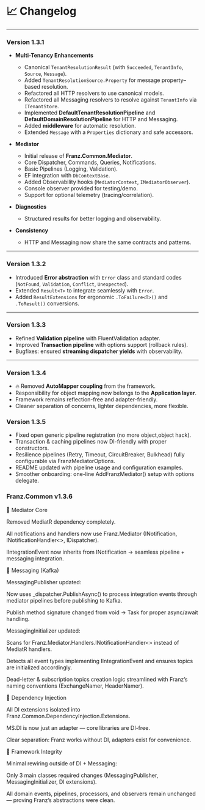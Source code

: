 # 📈 Changelog

---

### Version 1.3.1

* **Multi-Tenancy Enhancements**
  * Canonical `TenantResolutionResult` (with `Succeeded`, `TenantInfo`, `Source`, `Message`).
  * Added `TenantResolutionSource.Property` for message property–based resolution.
  * Refactored all HTTP resolvers to use canonical models.
  * Refactored all Messaging resolvers to resolve against `TenantInfo` via `ITenantStore`.
  * Implemented **DefaultTenantResolutionPipeline** and **DefaultDomainResolutionPipeline** for HTTP and Messaging.
  * Added **middleware** for automatic resolution.
  * Extended `Message` with a `Properties` dictionary and safe accessors.

* **Mediator**
  * Initial release of **Franz.Common.Mediator**.
  * Core Dispatcher, Commands, Queries, Notifications.
  * Basic Pipelines (Logging, Validation).
  * EF integration with `DbContextBase`.
  * Added Observability hooks (`MediatorContext`, `IMediatorObserver`).
  * Console observer provided for testing/demo.
  * Support for optional telemetry (tracing/correlation).

* **Diagnostics**
  * Structured results for better logging and observability.

* **Consistency**
  * HTTP and Messaging now share the same contracts and patterns.

---

### Version 1.3.2
* Introduced **Error abstraction** with `Error` class and standard codes (`NotFound`, `Validation`, `Conflict`, `Unexpected`).
* Extended `Result<T>` to integrate seamlessly with `Error`.
* Added `ResultExtensions` for ergonomic `.ToFailure<T>()` and `.ToResult()` conversions.

---

### Version 1.3.3
* Refined **Validation pipeline** with FluentValidation adapter.
* Improved **Transaction pipeline** with options support (rollback rules).
* Bugfixes: ensured **streaming dispatcher yields** with observability.

---

### Version 1.3.4
* 🔥 Removed **AutoMapper coupling** from the framework.
* Responsibility for object mapping now belongs to the **Application layer**.
* Framework remains reflection-free and adapter-friendly.
* Cleaner separation of concerns, lighter dependencies, more flexible.

###  Version 1.3.5
* Fixed open generic pipeline registration (no more object,object hack).
* Transaction & caching pipelines now DI-friendly with proper constructors.
* Resilience pipelines (Retry, Timeout, CircuitBreaker, Bulkhead) fully configurable via FranzMediatorOptions.
* README updated with pipeline usage and configuration examples.
* Smoother onboarding: one-line AddFranzMediator() setup with options delegate.

###  Franz.Common v1.3.6
🔹 Mediator Core

Removed MediatR dependency completely.

All notifications and handlers now use Franz.Mediator (INotification, INotificationHandler<>, IDispatcher).

IIntegrationEvent now inherits from INotification → seamless pipeline + messaging integration.

🔹 Messaging (Kafka)

MessagingPublisher updated:

Now uses _dispatcher.PublishAsync() to process integration events through mediator pipelines before publishing to Kafka.

Publish method signature changed from void → Task for proper async/await handling.

MessagingInitializer updated:

Scans for Franz.Mediator.Handlers.INotificationHandler<> instead of MediatR handlers.

Detects all event types implementing IIntegrationEvent and ensures topics are initialized accordingly.

Dead-letter & subscription topics creation logic streamlined with Franz’s naming conventions (ExchangeNamer, HeaderNamer).

🔹 Dependency Injection

All DI extensions isolated into Franz.Common.DependencyInjection.Extensions.

MS.DI is now just an adapter — core libraries are DI-free.

Clear separation: Franz works without DI, adapters exist for convenience.

🔹 Framework Integrity

Minimal rewiring outside of DI + Messaging:

Only 3 main classes required changes (MessagingPublisher, MessagingInitializer, DI extensions).

All domain events, pipelines, processors, and observers remain unchanged — proving Franz’s abstractions were clean.